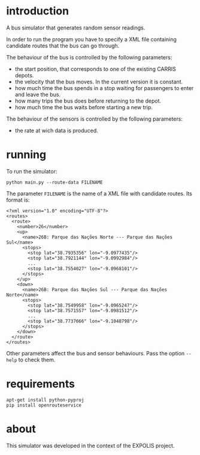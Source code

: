 # introduction

A bus simulator that generates random sensor readings.

In order to run the program you have to specify a XML file containing candidate routes that the bus can go through.

The behaviour of the bus is controlled by the following parameters:

* the start position, that corresponds to one of the existing CARRIS depots.
* the velocity that the bus moves. In the current version it is constant.
* how much time the bus spends in a stop waiting for passengers to enter and leave the bus.
* how many trips the bus does before returning to the depot.
* how much time the bus waits before starting a new trip.

The behaviour of the sensors is controlled by the following parameters:

* the rate at wich data is produced.

# running

To run the simulator:

    python main.py --route-data FILENAME

The parameter `FILENAME` is the name of a XML file with candidate routes.  Its format is:

    <?xml version="1.0" encoding="UTF-8"?>
	<routes>
	  <route>
		<number>26</number>
		<up>
		  <name>26B: Parque das Nações Norte --- Parque das Nações Sul</name>
		  <stops>
			<stop lat="38.7935356" lon="-9.0977435"/>
			<stop lat="38.7921144" lon="-9.0992984"/>
			...
			<stop lat="38.7554027" lon="-9.0968101"/>
		  </stops>
		</up>
		<down>
		  <name>26B: Parque das Nações Sul --- Parque das Nações Norte</name>
		  <stops>
			<stop lat="38.7549958" lon="-9.0965247"/>
			<stop lat="38.7571557" lon="-9.0981512"/>
			...
			<stop lat="38.7737666" lon="-9.1048798"/>
		  </stops>
		</down>
	  </route>
	</routes>

Other parameters affect the bus and sensor behaviours.  Pass the option `--help` to check them.

# requirements

    apt-get install python-pyproj
    pip install openrouteservice

# about

This simulator was developed in the context of the EXPOLIS project.
